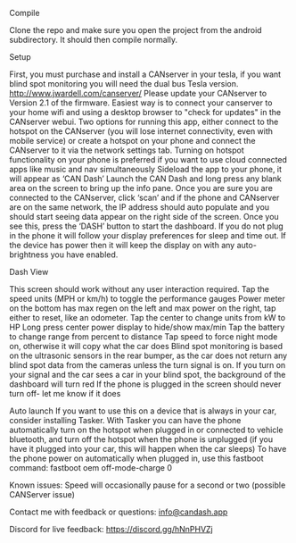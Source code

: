 Compile

Clone the repo and make sure you open the project from the android subdirectory. It should then compile normally.

Setup

First, you must purchase and install a CANserver in your tesla, if you want blind spot monitoring you will need the dual bus Tesla version. http://www.jwardell.com/canserver/
Please update your CANserver to Version 2.1 of the firmware. Easiest way is to connect your canserver to your home wifi and using a desktop browser to "check for updates" in the CANserver webui.
Two options for running this app, either connect to the hotspot on the CANserver (you will lose internet connectivity, even with mobile service) or create a hotspot on your phone and connect the CANserver to it via the network settings tab.
Turning on hotspot functionality on your phone is preferred if you want to use cloud connected apps like music and nav simultaneously
Sideload the app to your phone, it will appear as ‘CAN Dash’
Launch the CAN Dash and long press any blank area on the screen to bring up the info pane. 
Once you are sure you are connected to the CANserver, click ‘scan’ and if the phone and CANserver are on the same network, the IP address should auto populate and you should start seeing data appear on the right side of the screen. Once you see this, press the ‘DASH’ button to start the dashboard.
If you do not plug in the phone it will follow your display preferences for sleep and time out. If the device has power then it will keep the display on with any auto-brightness you have enabled.

Dash View

This screen should work without any user interaction required.
Tap the speed units (MPH or km/h) to toggle the performance gauges
Power meter on the bottom has max regen on the left and max power on the right, tap either to reset, like an odometer. Tap the center to change units from kW to HP
Long press center power display to hide/show max/min
Tap the battery to change range from percent to distance
Tap speed to force night mode on, otherwise it will copy what the car does
Blind spot monitoring is based on the ultrasonic sensors in the rear bumper, as the car does not return any blind spot data from the cameras unless the turn signal is on. 
If you turn on your signal and the car sees a car in your blind spot, the background of the dashboard will turn red
If the phone is plugged in the screen should never turn off- let me know if it does

Auto launch
If you want to use this on a device that is always in your car, consider installing Tasker. With Tasker you can have the phone automatically turn on the hotspot when plugged in or connected to vehicle bluetooth, and turn off the hotspot when the phone is unplugged (if you have it plugged into your car, this will happen when the car sleeps)
To have the phone power on automatically when plugged in, use this fastboot command: fastboot oem off-mode-charge 0

Known issues:
Speed will occasionally pause for a second or two (possible CANServer issue)


Contact me with  feedback or questions: info@candash.app

Discord for live feedback: https://discord.gg/hNnPHVZj
